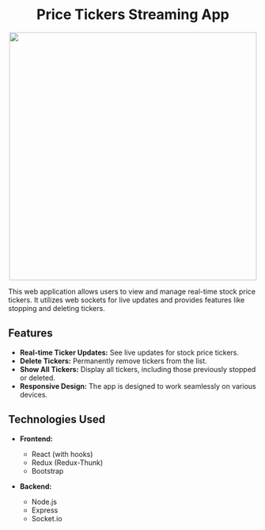 <h1 align="center"> Price Tickers Streaming App </h1>

<p align="center">
<img src="src/img/prev.png" width="500">
</p>

This web application allows users to view and manage real-time stock price tickers. It utilizes web sockets for live updates and provides features like stopping and deleting tickers.

## Features

- **Real-time Ticker Updates:** See live updates for stock price tickers.
- **Delete Tickers:** Permanently remove tickers from the list.
- **Show All Tickers:** Display all tickers, including those previously stopped or deleted.
- **Responsive Design:** The app is designed to work seamlessly on various devices.

## Technologies Used

- **Frontend:**
  - React (with hooks)
  - Redux (Redux-Thunk)
  - Bootstrap

- **Backend:**
  - Node.js
  - Express
  - Socket.io
